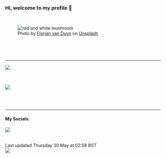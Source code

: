 <h3>Hi, welcome to my profile 👋</h3>

<br />
<figure>
  <img
    src="https://images.unsplash.com/photo-1505820013142-f86a3439c5b2?crop=entropy&cs=tinysrgb&fit=max&fm=jpg&ixid=M3wyNzQ3MDB8MHwxfHJhbmRvbXx8fHx8fHx8fDE3MTcwMzA3OTZ8&ixlib=rb-4.0.3&q=80&w=1080&auto=format"
    alt="red and white mushroom" 
  />
  <figcaption>Photo by <a
    href="https://unsplash.com/@flovayn?utm_source=Profile%20readme&utm_medium=referral">Florian van Duyn</a> on <a
    href="https://unsplash.com/?utm_source=Profile%20readme&utm_medium=referral">Unsplash</a></figcaption>
</figure>




  <br /><br /><br />

<hr />
<img
  src="https://github-readme-stats.vercel.app/api?username=shanelucy&show_icons=true&theme=calm"
/>
<br /><br /><br />

<img 
  src="https://github-readme-stats.vercel.app/api/top-langs/?username=shanelucy&theme=calm"
/>
<br /><br /><br /><br />
<hr />
<h4>My Socials:</h4>
<a href="https://uk.linkedin.com/in/shane-lucy-4735b616a">
  <img
    src="https://img.shields.io/badge/linkedin%20-%230077B5.svg?&style=for-the-badge&logo=linkedin&logoColor=white"
  />
</a>
<br /><br /><br />
Last updated Thursday 30 May at 02:58 BST
<br />
<img
  src="https://github.com/ShaneLucy/ShaneLucy/workflows/README%20build/badge.svg"
/>
